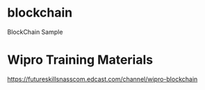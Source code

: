 # blockchain
BlockChain Sample

# Wipro Training Materials

https://futureskillsnasscom.edcast.com/channel/wipro-blockchain
